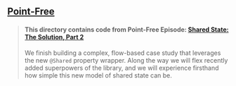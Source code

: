 ## [Point-Free](https://www.pointfree.co)

> #### This directory contains code from Point-Free Episode: [Shared State: The Solution, Part 2](https://www.pointfree.co/episodes/ep270-shared-state-the-solution-part-2)
>
> We finish building a complex, flow-based case study that leverages the new `@Shared` property wrapper. Along the way we will flex recently added superpowers of the library, and we will experience firsthand how simple this new model of shared state can be.
